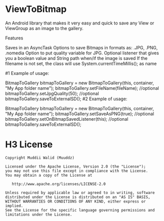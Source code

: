 # ViewToBitmap

An Android library that makes it very easy and quick to save any View or ViewGroup as an image to the gallery.

Features

Saves in an AsyncTask
Options to save Bitmaps in formats as: .JPG, .PNG, .nomedia
Option to put quality variable for JPG.
Optional listener that gives you a boolean value and String path when/if the image is saved
If the filename is not set, the class will use System.currentTimeMillis(); as name

#1 Example of usage:

  BitmapToGallery bitmapToGallery = new BitmapToGallery(this, container, "My App folder name");
  bitmapToGallery.setFileName(fileName); //optional
  bitmapToGallery.setJpgQuality(50);    //optional    
  bitmapToGallery.saveToExternalSD();
#2 Example of usage:

  BitmapToGallery bitmapToGallery = new BitmapToGallery(this, container, "My App folder name");
  bitmapToGallery.setSaveAsPNG(true);             //optional
  bitmapToGallery.setOnBitmapSavedListener(this); //optional
  bitmapToGallery.saveToExternalSD();





# H3 License

    Copyright Muddii Walid (Muuddz)
    
    Licensed under the Apache License, Version 2.0 (the "License");
    you may not use this file except in compliance with the License.
    You may obtain a copy of the License at

       http://www.apache.org/licenses/LICENSE-2.0

    Unless required by applicable law or agreed to in writing, software
    distributed under the License is distributed on an "AS IS" BASIS,
    WITHOUT WARRANTIES OR CONDITIONS OF ANY KIND, either express or implied.
    See the License for the specific language governing permissions and
    limitations under the License.
